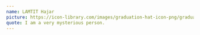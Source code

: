 ```yaml
---
name: LAMTIT Hajar
picture: https://icon-library.com/images/graduation-hat-icon-png/graduation-hat-icon-png-29.jpg
quote: I am a very mysterious person.
---
```

